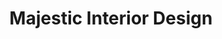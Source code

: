 ---
title: "Majestic Interior Design"
url: /bloomington/majestic-interior-design/
shop: interior decoration
---